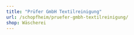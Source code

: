 ```yaml
---
title: "Prüfer GmbH Textilreinigung"
url: /schopfheim/pruefer-gmbh-textilreinigung/
shop: Wäscherei
---
```

